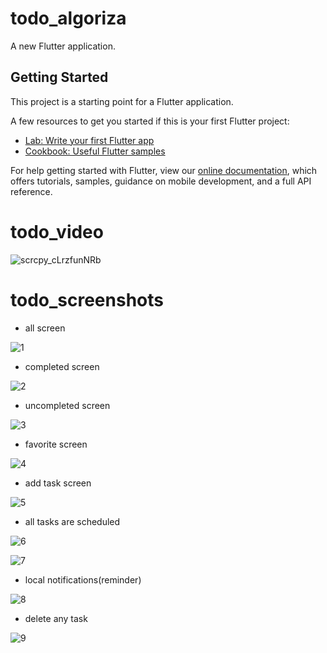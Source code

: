 # todo_algoriza

A new Flutter application.

## Getting Started

This project is a starting point for a Flutter application.

A few resources to get you started if this is your first Flutter project:

- [Lab: Write your first Flutter app](https://flutter.dev/docs/get-started/codelab)
- [Cookbook: Useful Flutter samples](https://flutter.dev/docs/cookbook)

For help getting started with Flutter, view our
[online documentation](https://flutter.dev/docs), which offers tutorials,
samples, guidance on mobile development, and a full API reference.


# todo_video

![scrcpy_cLrzfunNRb](https://user-images.githubusercontent.com/77174900/181382980-fb305db0-ced7-42f6-9d10-ce0e0f7109ad.gif)







# todo_screenshots



- all screen


![1](https://user-images.githubusercontent.com/77174900/181385708-4a209fd4-f7b1-4383-afc7-a227771ee3e8.PNG)

- completed screen

![2](https://user-images.githubusercontent.com/77174900/181385712-c92162c4-a6b1-42d6-9697-eec6f85b4ea4.PNG)

- uncompleted screen

![3](https://user-images.githubusercontent.com/77174900/181385714-e1713a08-b9c7-42f9-ba0d-2e961372590b.PNG)

- favorite screen

![4](https://user-images.githubusercontent.com/77174900/181385717-e5b2e76e-b671-4f0c-9ded-27aa08e5a80f.PNG)

- add task screen

![5](https://user-images.githubusercontent.com/77174900/181385718-a6f27091-c55a-4bf7-9287-403c3fa23bdf.PNG)

- all tasks are scheduled


![6](https://user-images.githubusercontent.com/77174900/181385721-05ae0e5e-dbf5-455b-9dc9-d9b7904c2393.PNG)

![7](https://user-images.githubusercontent.com/77174900/181385724-9f9e146b-63c6-4c33-a67a-37efc7556b12.PNG)

- local notifications(reminder)

![8](https://user-images.githubusercontent.com/77174900/181385725-d9fe4155-cb6b-43a0-94f3-ac2237b03202.PNG)

- delete any task


![9](https://user-images.githubusercontent.com/77174900/181460183-b44c372f-587e-46fe-b55a-4365cb81fcb7.PNG)
